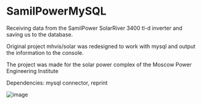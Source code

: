 # SamilPowerMySQL
Receiving data from the SamilPower SolarRiver 3400 tl-d inverter and saving us to the database.

Original project mhvis/solar was redesigned to work with mysql and output the information to the console.

The project was made for the solar power complex of the Moscow Power Engineering Institute

Dependencies:
mysql connector, reprint

![image](https://user-images.githubusercontent.com/50865728/160682698-0ac6c456-02a3-4595-9d3f-dec8f37bcefe.png)
